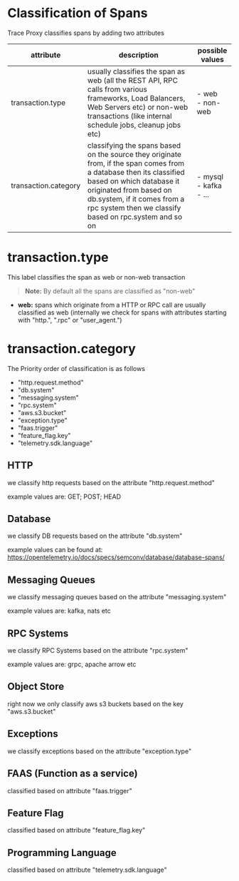 # Classification of Spans

Trace Proxy classifies spans by adding two attributes

| attribute            | description                                                                                                                                                                                                                                                      | possible values                 |
|----------------------|------------------------------------------------------------------------------------------------------------------------------------------------------------------------------------------------------------------------------------------------------------------|---------------------------------|
| transaction.type     | usually classifies the span as web (all the REST API, RPC calls from various frameworks, Load Balancers, Web Servers etc) or non-web transactions (like internal schedule jobs, cleanup jobs etc)                                                                | - web<br/> - non-web            |
| transaction.category | classifying the spans based on the source they originate from, if the span comes from a database then its classified based on which database it originated from based on db.system, if it comes from a rpc system then we classify based on rpc.system and so on | - mysql<br/> - kafka<br/> - ... |

# transaction.type

This label classifies the span as web or non-web transaction
> **Note:**
> By default all the spans are classified as "non-web"

- **web:** spans which originate from a HTTP or RPC call are usually classified as web (internally we check for spans
  with attributes starting with "http.", ".rpc" or "user_agent.")

# transaction.category

The Priority order of classification is as follows

- "http.request.method"
- "db.system"
- "messaging.system"
- "rpc.system"
- "aws.s3.bucket"
- "exception.type"
- "faas.trigger"
- "feature_flag.key"
- "telemetry.sdk.language"

## HTTP

we classify http requests based on the attribute "http.request.method"

example values are: GET; POST; HEAD

## Database

we classify DB requests based on the attribute "db.system"

example values can be found at: https://opentelemetry.io/docs/specs/semconv/database/database-spans/

## Messaging Queues

we classify messaging queues based on the attribute "messaging.system"

example values are: kafka, nats etc

## RPC Systems

we classify RPC Systems based on the attribute "rpc.system"

example values are: grpc, apache arrow etc

## Object Store

right now we only classify aws s3 buckets based on the key "aws.s3.bucket"

## Exceptions

we classify exceptions based on the attribute "exception.type"

## FAAS (Function as a service)

classified based on attribute "faas.trigger"

## Feature Flag

classified based on attribute "feature_flag.key"

## Programming Language

classified based on attribute "telemetry.sdk.language"